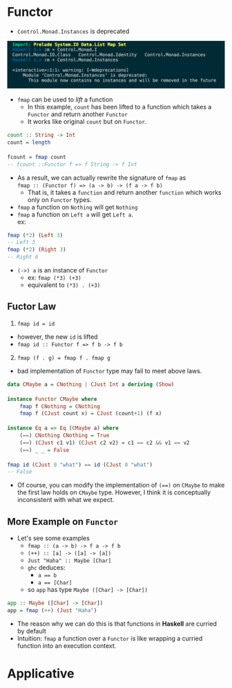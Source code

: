 # Functor

- `Control.Monad.Instances` is deprecated

![deprecated](img/deprecated.png)
- `fmap` can be used to *lift* a function </br>
  - In this example, `count` has been lifted to a function which takes a `Functor` and return another `Functor`
  - It works like original `count` but on `Functor`.
```haskell
count :: String -> Int
count = length

fcount = fmap count
-- fcount ::Functor f => f String -> f Int
```
- As a result, we can actually rewrite the signature of `fmap` as </br>
`fmap :: (Functor f) => (a -> b) -> (f a -> f b)`
  - That is, it takes a `function` and return another `function` which works only on `Functor` types.
- `fmap` a function on `Nothing` will get `Nothing`
- `fmap` a function on `Left a` will get `Left a`. </br>ex:
```haskell
fmap (*2) (Left 3)
-- Left 3
fmap (*2) (Right 3)
-- Right 6
```
- `(->) a` is an instance of `Functor`
  - ex: `fmap (*3) (+3)`
  - equivalent to `(*3) . (+3)`

## Fuctor Law
1. `fmap id = id`
  - however, the new `id` is lifted
  - `fmap id :: Functor f => f b -> f b`
2. `fmap (f . g) = fmap f . fmap g`

- bad implementation of `Functor` type may fail to meet above laws.
```haskell
data CMaybe a = CNothing | CJust Int a deriving (Show)

instance Functor CMaybe where
    fmap f CNothing = CNothing
    fmap f (CJust count x) = CJust (count+1) (f x)

instance Eq a => Eq (CMaybe a) where
    (==) CNothing CNothing = True
    (==) (CJust c1 v1) (CJust c2 v2) = c1 == c2 && v1 == v2
    (==) _ _ = False

fmap id (CJust 0 "what") == id (CJust 0 "what")
-- False
``` 
- Of course, you can modify the implementation of `(==)` on `CMaybe` 
  to make the first law holds on `CMaybe` type. However, I think 
  it is conceptually inconsistent with what we expect.

## More Example on `Functor`
- Let's see some examples
  - `fmap :: (a -> b) -> f a -> f b`
  - `(++) :: [a] -> ([a] -> [a])`
  - `Just "Haha" :: Maybe [Char]`
  - `ghc` deduces:
    - `a == b`
    - `a == [Char]`
  - so `app` has type `Maybe ([Char] -> [Char])`
```haskell
app :: Maybe ([Char] -> [Char])
app = fmap (++) (Just "Haha")
```
- The reason why we can do this is that functions in **Haskell**
  are curried by default
- Intuition: `fmap` a function over a `Functor` is like wrapping a
  curried function into an execution context.

# Applicative
